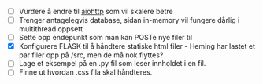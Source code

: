 - [ ] Vurdere å endre til [aiohttp](https://docs.aiohttp.org/) som vil skalere betre
- [ ] Trenger antagelegvis database, sidan in-memory vil fungere dårlig i multithread oppsett
- [ ] Sette opp endepunkt som man kan POSTe nye filer til
- [x] Konfigurere FLASK til å håndtere statiske html filer - Heming har lastet et par filer opp på /src, men de må nok flyttes?
- [ ] Lage et eksempel på en .py fil som leser innholdet i en fil.
- [ ] Finne ut hvordan .css fila skal håndteres.
